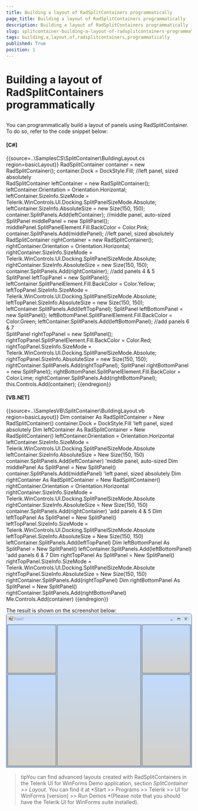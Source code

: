```yaml
---
title: Building a layout of RadSplitContainers programmatically
page_title: Building a layout of RadSplitContainers programmatically
description: Building a layout of RadSplitContainers programmatically
slug: splitcontainer-building-a-layout-of-radsplitcontainers-programmatically
tags: building,a,layout,of,radsplitcontainers,programmatically
published: True
position: 1
---
```


# Building a layout of RadSplitContainers programmatically



## 

You can programmatically build a layout of panels using RadSplitContainer. To do so, refer to the code snippet below:

#### __[C#]__

{{source=..\SamplesCS\SplitContainer\BuildingLayout.cs region=basicLayout}}
	            RadSplitContainer container = new RadSplitContainer();
	            container.Dock = DockStyle.Fill;
	            //left panel, sized absolutely   
	            RadSplitContainer leftContainer = new RadSplitContainer();
	            leftContainer.Orientation = Orientation.Horizontal;
	            leftContainer.SizeInfo.SizeMode = Telerik.WinControls.UI.Docking.SplitPanelSizeMode.Absolute;
	            leftContainer.SizeInfo.AbsoluteSize = new Size(150, 150);
	            container.SplitPanels.Add(leftContainer);
	            //middle panel, auto-sized   
	            SplitPanel middlePanel = new SplitPanel();
	            middlePanel.SplitPanelElement.Fill.BackColor = Color.Pink;
	            container.SplitPanels.Add(middlePanel);
	            //left panel, sized absolutely   
	            RadSplitContainer rightContainer = new RadSplitContainer();
	            rightContainer.Orientation = Orientation.Horizontal;
	            rightContainer.SizeInfo.SizeMode = Telerik.WinControls.UI.Docking.SplitPanelSizeMode.Absolute;
	            rightContainer.SizeInfo.AbsoluteSize = new Size(150, 150);
	            container.SplitPanels.Add(rightContainer);
	            //add panels 4 & 5   
	            SplitPanel leftTopPanel = new SplitPanel();
	            leftContainer.SplitPanelElement.Fill.BackColor = Color.Yellow;
	            leftTopPanel.SizeInfo.SizeMode = Telerik.WinControls.UI.Docking.SplitPanelSizeMode.Absolute;
	            leftTopPanel.SizeInfo.AbsoluteSize = new Size(150, 150);
	            leftContainer.SplitPanels.Add(leftTopPanel);
	            SplitPanel leftBottomPanel = new SplitPanel();
	            leftBottomPanel.SplitPanelElement.Fill.BackColor = Color.Green;
	            leftContainer.SplitPanels.Add(leftBottomPanel);
	            //add panels 6 & 7   
	            SplitPanel rightTopPanel = new SplitPanel();
	            rightTopPanel.SplitPanelElement.Fill.BackColor = Color.Red;
	            rightTopPanel.SizeInfo.SizeMode = Telerik.WinControls.UI.Docking.SplitPanelSizeMode.Absolute;
	            rightTopPanel.SizeInfo.AbsoluteSize = new Size(150, 150);
	            rightContainer.SplitPanels.Add(rightTopPanel);
	            SplitPanel rightBottomPanel = new SplitPanel();
	            rightBottomPanel.SplitPanelElement.Fill.BackColor = Color.Lime;
	            rightContainer.SplitPanels.Add(rightBottomPanel);
	            this.Controls.Add(container);
	{{endregion}}



#### __[VB.NET]__

{{source=..\SamplesVB\SplitContainer\BuildingLayout.vb region=basicLayout}}
	        Dim container As RadSplitContainer = New RadSplitContainer()
	        container.Dock = DockStyle.Fill
	        'left panel, sized absolutely
	        Dim leftContainer As RadSplitContainer = New RadSplitContainer()
	        leftContainer.Orientation = Orientation.Horizontal
	        leftContainer.SizeInfo.SizeMode = Telerik.WinControls.UI.Docking.SplitPanelSizeMode.Absolute
	        leftContainer.SizeInfo.AbsoluteSize = New Size(150, 150)
	        container.SplitPanels.Add(leftContainer)
	        'middle panel, auto-sized
	        Dim middlePanel As SplitPanel = New SplitPanel()
	        container.SplitPanels.Add(middlePanel)
	        'left panel, sized absolutely
	        Dim rightContainer As RadSplitContainer = New RadSplitContainer()
	        rightContainer.Orientation = Orientation.Horizontal
	        rightContainer.SizeInfo.SizeMode = Telerik.WinControls.UI.Docking.SplitPanelSizeMode.Absolute
	        rightContainer.SizeInfo.AbsoluteSize = New Size(150, 150)
	        container.SplitPanels.Add(rightContainer)
	        'add panels 4 & 5
	        Dim leftTopPanel As SplitPanel = New SplitPanel()
	        leftTopPanel.SizeInfo.SizeMode = Telerik.WinControls.UI.Docking.SplitPanelSizeMode.Absolute
	        leftTopPanel.SizeInfo.AbsoluteSize = New Size(150, 150)
	        leftContainer.SplitPanels.Add(leftTopPanel)
	        Dim leftBottomPanel As SplitPanel = New SplitPanel()
	        leftContainer.SplitPanels.Add(leftBottomPanel)
	        'add panels 6 & 7
	        Dim rightTopPanel As SplitPanel = New SplitPanel()
	        rightTopPanel.SizeInfo.SizeMode = Telerik.WinControls.UI.Docking.SplitPanelSizeMode.Absolute
	        rightTopPanel.SizeInfo.AbsoluteSize = New Size(150, 150)
	        rightContainer.SplitPanels.Add(rightTopPanel)
	        Dim rightBottomPanel As SplitPanel = New SplitPanel()
	        rightContainer.SplitPanels.Add(rightBottomPanel)
	        Me.Controls.Add(container)
	{{endregion}}



The result is shown on the screenshot below:![splitcontainer-building-a-layout-of-radsplitcontainers-programmatically 001](images/splitcontainer-building-a-layout-of-radsplitcontainers-programmatically001.png)

>tipYou can find advanced layouts created with RadSplitContainers in the Telerik UI for WinForms Demo application, section *SplitContainer >> Layout*. You can find it at *Start >> Programs >> Telerik >> UI for WinForms [version] >> Run Demos *(Please note that you should have the Telerik UI for WinForms suite installed).
          
